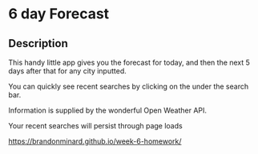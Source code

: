# 6 day Forecast

## Description 

This handy little app gives you the forecast for today, and then the next 5 days after that for any city inputted.

You can quickly see recent searches by clicking on the under the search bar.

Information is supplied by the wonderful Open Weather API.

Your recent searches will persist through page loads

https://brandonminard.github.io/week-6-homework/